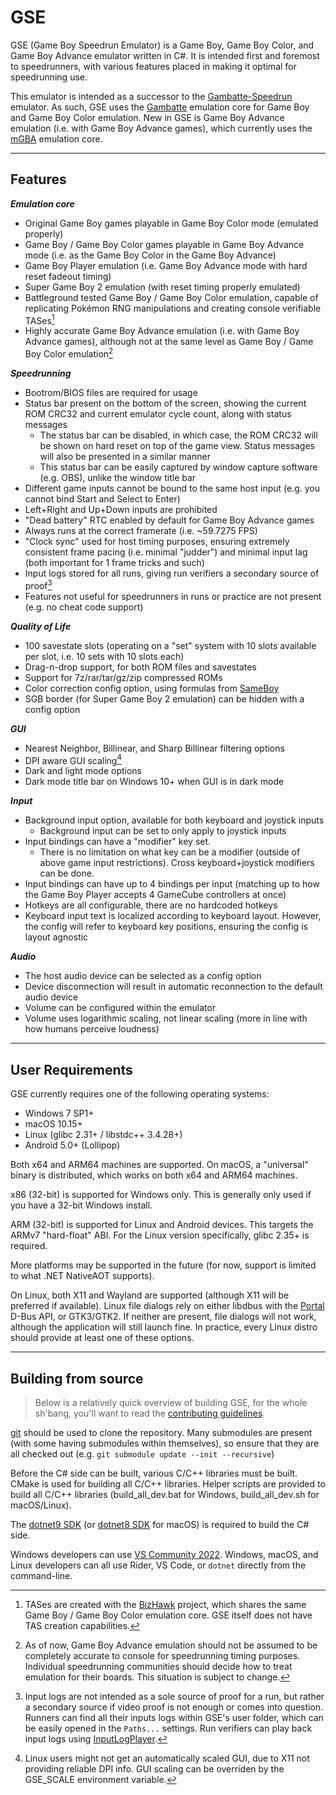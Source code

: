 # GSE

GSE (Game Boy Speedrun Emulator) is a Game Boy, Game Boy Color, and Game Boy Advance emulator written in C#. It is intended first and foremost to speedrunners, with various features placed in making it optimal for speedrunning use.

This emulator is intended as a successor to the [Gambatte-Speedrun](https://github.com/pokemon-speedrunning/gambatte-speedrun) emulator. As such, GSE uses the [Gambatte](https://github.com/pokemon-speedrunning/gambatte-core) emulation core for Game Boy and Game Boy Color emulation. New in GSE is Game Boy Advance emulation (i.e. with Game Boy Advance games), which currently uses the [mGBA](https://github.com/mgba-emu/mgba) emulation core.

---
## Features

***Emulation core***
* Original Game Boy games playable in Game Boy Color mode (emulated properly)
* Game Boy / Game Boy Color games playable in Game Boy Advance mode (i.e. as the Game Boy Color in the Game Boy Advance)
* Game Boy Player emulation (i.e. Game Boy Advance mode with hard reset fadeout timing)
* Super Game Boy 2 emulation (with reset timing properly emulated)
* Battleground tested Game Boy / Game Boy Color emulation, capable of replicating Pokémon RNG manipulations and creating console verifiable TASes[^1]
* Highly accurate Game Boy Advance emulation (i.e. with Game Boy Advance games), although not at the same level as Game Boy / Game Boy Color emulation[^2]

***Speedrunning***
* Bootrom/BIOS files are required for usage
* Status bar present on the bottom of the screen, showing the current ROM CRC32 and current emulator cycle count, along with status messages
	* The status bar can be disabled, in which case, the ROM CRC32 will be shown on hard reset on top of the game view. Status messages will also be presented in a similar manner
	* This status bar can be easily captured by window capture software (e.g. OBS), unlike the window title bar
* Different game inputs cannot be bound to the same host input (e.g. you cannot bind Start and Select to Enter)
* Left+Right and Up+Down inputs are prohibited
* "Dead battery" RTC enabled by default for Game Boy Advance games
* Always runs at the correct framerate (i.e. ~59.7275 FPS)
* "Clock sync" used for host timing purposes, ensuring extremely consistent frame pacing (i.e. minimal "judder") and minimal input lag (both important for 1 frame tricks and such)
* Input logs stored for all runs, giving run verifiers a secondary source of proof[^3]
* Features not useful for speedrunners in runs or practice are not present (e.g. no cheat code support)

***Quality of Life***
* 100 savestate slots (operating on a "set" system with 10 slots available per slot, i.e. 10 sets with 10 slots each)
* Drag-n-drop support, for both ROM files and savestates
* Support for 7z/rar/tar/gz/zip compressed ROMs
* Color correction config option, using formulas from [SameBoy](https://github.com/LIJI32/SameBoy)
* SGB border (for Super Game Boy 2 emulation) can be hidden with a config option

***GUI***
* Nearest Neighbor, Billinear, and Sharp Billinear filtering options
* DPI aware GUI scaling[^4]
* Dark and light mode options
* Dark mode title bar on Windows 10+ when GUI is in dark mode

***Input***
* Background input option, available for both keyboard and joystick inputs
	* Background input can be set to only apply to joystick inputs
* Input bindings can have a "modifier" key set.
	* There is no limitation on what key can be a modifier (outside of above game input restrictions). Cross keyboard+joystick modifiers can be done.
* Input bindings can have up to 4 bindings per input (matching up to how the Game Boy Player accepts 4 GameCube controllers at once)
* Hotkeys are all configurable, there are no hardcoded hotkeys
* Keyboard input text is localized according to keyboard layout. However, the config will refer to keyboard key positions, ensuring the config is layout agnostic

***Audio***
* The host audio device can be selected as a config option
* Device disconnection will result in automatic reconnection to the default audio device
* Volume can be configured within the emulator
* Volume uses logarithmic scaling, not linear scaling (more in line with how humans perceive loudness)

[^1]: TASes are created with the [BizHawk](https://github.com/TASEmulators/BizHawk) project, which shares the same Game Boy / Game Boy Color emulation core. GSE itself does not have TAS creation capabilities.
[^2]: As of now, Game Boy Advance emulation should not be assumed to be completely accurate to console for speedrunning timing purposes. Individual speedrunning communities should decide how to treat emulation for their boards. This situation is subject to change.
[^3]: Input logs are not intended as a sole source of proof for a run, but rather a secondary source if video proof is not enough or comes into question. Runners can find all their inputs logs within GSE's user folder, which can be easily opened in the `Paths...` settings. Run verifiers can play back input logs using [InputLogPlayer](https://github.com/CasualPokePlayer/InputLogPlayer).
[^4]: Linux users might not get an automatically scaled GUI, due to X11 not providing reliable DPI info. GUI scaling can be overriden by the GSE_SCALE environment variable.

---
## User Requirements

GSE currently requires one of the following operating systems:
* Windows 7 SP1+
* macOS 10.15+
* Linux (glibc 2.31+ / libstdc++ 3.4.28+)
* Android 5.0+ (Lollipop)

Both x64 and ARM64 machines are supported. On macOS, a "universal" binary is distributed, which works on both x64 and ARM64 machines.

x86 (32-bit) is supported for Windows only. This is generally only used if you have a 32-bit Windows install.

ARM (32-bit) is supported for Linux and Android devices. This targets the ARMv7 "hard-float" ABI. For the Linux version specifically, glibc 2.35+ is required.

More platforms may be supported in the future (for now, support is limited to what .NET NativeAOT supports).

On Linux, both X11 and Wayland are supported (although X11 will be preferred if available). Linux file dialogs rely on either libdbus with the [Portal](https://flatpak.github.io/xdg-desktop-portal/docs/doc-org.freedesktop.portal.FileChooser.html) D-Bus API, or GTK3/GTK2. If neither are present, file dialogs will not work, although the application will still launch fine. In practice, every Linux distro should provide at least one of these options.

---
## Building from source

> Below is a relatively quick overview of building GSE, for the whole sh'bang, you'll want to read the [contributing guidelines](https://github.com/CasualPokePlayer/GSE/blob/master/CONTRIBUTING.md).

[git](https://git-scm.com/download) should be used to clone the repository. Many submodules are present (with some having submodules within themselves), so ensure that they are all checked out (e.g. `git submodule update --init --recursive`)

Before the C# side can be built, various C/C++ libraries must be built. CMake is used for building all C/C++ libraries. Helper scripts are provided to build all C/C++ libraries (build_all_dev.bat for Windows, build_all_dev.sh for macOS/Linux).

The [dotnet9 SDK](https://dotnet.microsoft.com/en-us/download/dotnet/9.0) (or [dotnet8 SDK](https://dotnet.microsoft.com/en-us/download/dotnet/8.0) for macOS) is required to build the C# side.

Windows developers can use [VS Community 2022](https://visualstudio.microsoft.com/vs/community).
Windows, macOS, and Linux developers can all use Rider, VS Code, or `dotnet` directly from the command-line.
